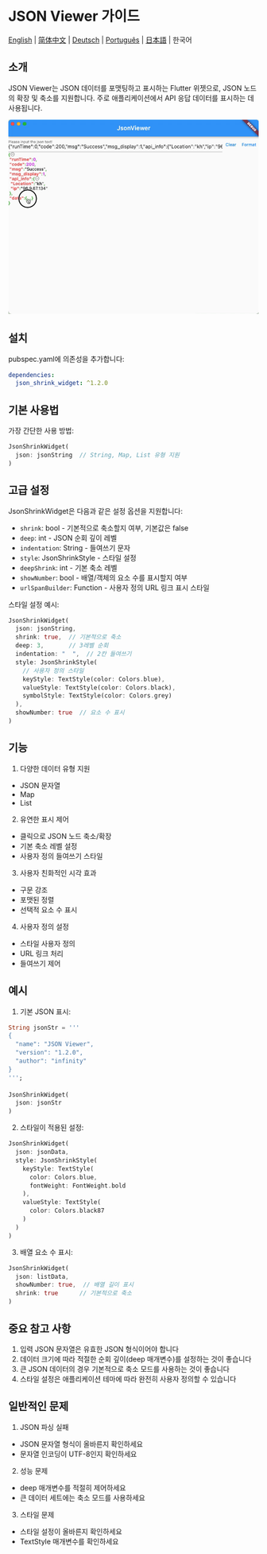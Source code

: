 # JSON Viewer 가이드

[English](guide_en.md) | [简体中文](guide_cn.md) | [Deutsch](guide_de.md) | [Português](guide_pt.md) | [日本語](guide_jp.md) | 한국어

## 소개

JSON Viewer는 JSON 데이터를 포맷팅하고 표시하는 Flutter 위젯으로, JSON 노드의 확장 및 축소를 지원합니다. 주로 애플리케이션에서 API 응답 데이터를 표시하는 데 사용됩니다.

![데모](pics/show.gif)

## 설치

pubspec.yaml에 의존성을 추가합니다:

```yaml
dependencies:
  json_shrink_widget: ^1.2.0
```

## 기본 사용법

가장 간단한 사용 방법:

```dart
JsonShrinkWidget(
  json: jsonString  // String, Map, List 유형 지원
)
```

## 고급 설정

JsonShrinkWidget은 다음과 같은 설정 옵션을 지원합니다:

- `shrink`: bool - 기본적으로 축소할지 여부, 기본값은 false
- `deep`: int - JSON 순회 깊이 레벨
- `indentation`: String - 들여쓰기 문자
- `style`: JsonShrinkStyle - 스타일 설정
- `deepShrink`: int - 기본 축소 레벨
- `showNumber`: bool - 배열/객체의 요소 수를 표시할지 여부
- `urlSpanBuilder`: Function - 사용자 정의 URL 링크 표시 스타일

스타일 설정 예시:

```dart
JsonShrinkWidget(
  json: jsonString,
  shrink: true,  // 기본적으로 축소
  deep: 3,       // 3레벨 순회
  indentation: "  ",  // 2칸 들여쓰기
  style: JsonShrinkStyle(
    // 사용자 정의 스타일
    keyStyle: TextStyle(color: Colors.blue),
    valueStyle: TextStyle(color: Colors.black),
    symbolStyle: TextStyle(color: Colors.grey)
  ),
  showNumber: true  // 요소 수 표시
)
```

## 기능

1. 다양한 데이터 유형 지원
- JSON 문자열
- Map
- List

2. 유연한 표시 제어
- 클릭으로 JSON 노드 축소/확장
- 기본 축소 레벨 설정
- 사용자 정의 들여쓰기 스타일

3. 사용자 친화적인 시각 효과
- 구문 강조
- 포맷된 정렬
- 선택적 요소 수 표시

4. 사용자 정의 설정
- 스타일 사용자 정의
- URL 링크 처리
- 들여쓰기 제어

## 예시

1. 기본 JSON 표시:

```dart
String jsonStr = '''
{
  "name": "JSON Viewer",
  "version": "1.2.0",
  "author": "infinity"
}
''';

JsonShrinkWidget(
  json: jsonStr
)
```

2. 스타일이 적용된 설정:

```dart
JsonShrinkWidget(
  json: jsonData,
  style: JsonShrinkStyle(
    keyStyle: TextStyle(
      color: Colors.blue,
      fontWeight: FontWeight.bold
    ),
    valueStyle: TextStyle(
      color: Colors.black87
    )
  )
)
```

3. 배열 요소 수 표시:

```dart
JsonShrinkWidget(
  json: listData,
  showNumber: true,  // 배열 길이 표시
  shrink: true      // 기본적으로 축소
)
```

## 중요 참고 사항

1. 입력 JSON 문자열은 유효한 JSON 형식이어야 합니다
2. 데이터 크기에 따라 적절한 순회 깊이(deep 매개변수)를 설정하는 것이 좋습니다
3. 큰 JSON 데이터의 경우 기본적으로 축소 모드를 사용하는 것이 좋습니다
4. 스타일 설정은 애플리케이션 테마에 따라 완전히 사용자 정의할 수 있습니다

## 일반적인 문제

1. JSON 파싱 실패
- JSON 문자열 형식이 올바른지 확인하세요
- 문자열 인코딩이 UTF-8인지 확인하세요

2. 성능 문제
- deep 매개변수를 적절히 제어하세요
- 큰 데이터 세트에는 축소 모드를 사용하세요

3. 스타일 문제
- 스타일 설정이 올바른지 확인하세요
- TextStyle 매개변수를 확인하세요 